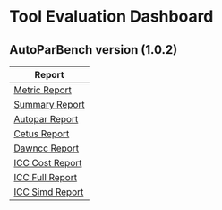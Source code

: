 # Tool Evaluation Dashboard

## AutoParBench version (1.0.2)
| Report |
| --- |
| [Metric Report](2019-10-24/Metrics-Report.md) |
| [Summary Report](2019-10-24/Summary-Report.md) |
| [Autopar Report](2019-10-24/Detailed-Report-Autopar.md) |
| [Cetus Report](2019-10-24/Detailed-Report-Cetus.md) |
| [Dawncc Report](2019-10-24/Detailed-Report-Dawncc.md) |
| [ICC Cost Report](2019-10-24/Detailed-Report-ICC_Cost.md) |
| [ICC Full Report](2019-10-24/Detailed-Report-ICC_Full.md) |
| [ICC Simd Report](2019-10-24/Detailed-Report-ICC_Simd.md) |

